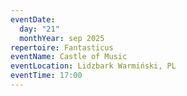 ```yaml
---
eventDate:
  day: "21"
  monthYear: sep 2025
repertoire: Fantasticus
eventName: Castle of Music
eventLocation: Lidzbark Warmiński, PL
eventTime: 17:00
---
```

